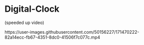 # Digital-Clock

<p>(speeded up video)</p>
https://user-images.githubusercontent.com/50156227/171470222-82a14ecc-fb67-4351-8dc0-41506f7c077c.mp4

